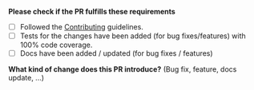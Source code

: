 **Please check if the PR fulfills these requirements**
- [ ] Followed the [Contributing](https://github.com/jaredwray/cacheable-request/blob/main/CONTRIBUTING.md) guidelines.
- [ ] Tests for the changes have been added (for bug fixes/features) with 100% code coverage.
 - [ ] Docs have been added / updated (for bug fixes / features)

**What kind of change does this PR introduce?** (Bug fix, feature, docs update, ...)

